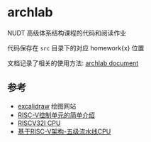 # archlab

NUDT 高级体系结构课程的代码和阅读作业

代码保存在 `src` 目录下的对应 homework{x} 位置

文档记录了相关的使用方法: [archlab document](https://luzhixing12345.github.io/archlab/)

## 参考

- [excalidraw](https://excalidraw.com/) 绘图网站
- [RISC-V控制单元的简单介绍](https://zhuanlan.zhihu.com/p/471466242)
- [RISCV32I CPU](https://nju-projectn.github.io/dlco-lecture-note/exp/11.html)
- [基于RISC-V架构-五级流水线CPU](https://zhuanlan.zhihu.com/p/453232311)